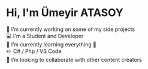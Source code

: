 # Hi, I'm Ümeyir ATASOY
🔭 I’m currently working on some of my side projects
<br>
💻 I'm a Student and Developer
<br>
🌱 I’m currently learning everything 🤣
<br>
✏️ C# / Php / VS Code
<br>
👯 I’m looking to collaborate with other content creators